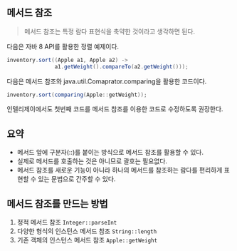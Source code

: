 ## 메서드 참조
> 메서드 참조는 특정 람다 표현식을 축약한 것이라고 생각하면 된다.

다음은 자바 8 API를 활용한 정렬 예제이다.
```java
inventory.sort((Apple a1, Apple a2) -> 
			   a1.getWeight().compareTo(a2.getWeight()));
```
다음은 메서드 참조와 java.util.Comaprator.comparing을 활용한 코드이다.
```java
inventory.sort(comparing(Apple::getWeight));
```
인텔리제이에서도 첫번째 코드를 메서드 참조를 이용한 코드로 수정하도록 권장한다.

## 요약
- 메서드 앞에 구분자(::)를 붙이는 방식으로 메서드 참조를 활용할 수 있다.
- 실제로 메서드를 호출하는 것은 아니므로 괄호는 필요없다.
- 메서드 참조를 새로운 기능이 아니라 하나의 메서드를 참조하는 람다를 편리하게 표현할 수 있는 문법으로 간주할 수 있다.

## 메서드 참조를 만드는 방법
1. 정적 메서드 참조
	`Integer::parseInt`
2. 다양한 형식의 인스턴스 메서드 참조
	`String::length`
3. 기존 객체의 인스턴스 메서드 참조
	`Apple::getWeight`

